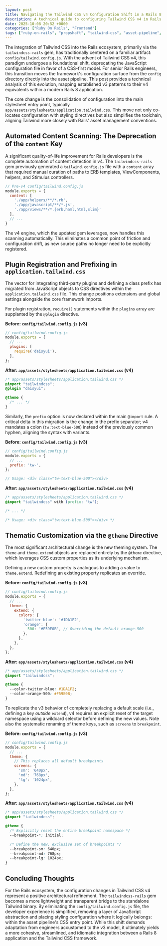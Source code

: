 ```yaml
---
layout: post
title: Navigating the Tailwind CSS v4 Configuration Shift in a Rails 8 Context
description: A technical guide to configuring Tailwind CSS v4 in Rails 8, detailing the migration from the deprecated tailwind.config.js to the new CSS-first @theme directive.
date: 2025-10-08 20:52 +0000
categories: ["Ruby On Rails", "Frontend"]
tags: ["ruby-on-rails", "propshaft", "tailwind-css", "asset-pipeline", "cache-invalidation"]
---
```


The integration of Tailwind CSS into the Rails ecosystem, primarily via the `tailwindcss-rails` gem, has traditionally centered on a familiar artifact: `config/tailwind.config.js`. With the advent of Tailwind CSS v4, this paradigm undergoes a foundational shift, deprecating the JavaScript configuration file in favor of a CSS-first model. For senior Rails engineers, this transition moves the framework's configuration surface from the `config` directory directly into the asset pipeline. This post provides a technical analysis of this evolution, mapping established v3 patterns to their v4 equivalents within a modern Rails 8 application.

The core change is the consolidation of configuration into the main stylesheet entry point, typically `app/assets/stylesheets/application.tailwind.css`. This move not only co-locates configuration with styling directives but also simplifies the toolchain, aligning Tailwind more closely with Rails' asset management conventions.

## **Automated Content Scanning: The Deprecation of the `content` Key**

A significant quality-of-life improvement for Rails developers is the complete automation of content detection in v4. The `tailwindcss-rails` gem previously generated a `tailwind.config.js` file with a `content` array that required manual curation of paths to ERB templates, ViewComponents, helpers, and Stimulus controllers.

```javascript
// Pre-v4 config/tailwind.config.js
module.exports = {
  content: [
    './app/helpers/**/*.rb',
    './app/javascript/**/*.js',
    './app/views/**/*.{erb,haml,html,slim}'
  ],
  // ...
}
```

The v4 engine, which the updated gem leverages, now handles this scanning automatically. This eliminates a common point of friction and configuration drift, as new source paths no longer need to be explicitly registered.

## **Plugin Registration and Prefixing in `application.tailwind.css`**

The vector for integrating third-party plugins and defining a class prefix has migrated from JavaScript objects to CSS directives within the `application.tailwind.css` file. This change positions extensions and global settings alongside the core framework imports.

For plugin registration, `require()` statements within the `plugins` array are supplanted by the `@plugin` directive.

**Before: `config/tailwind.config.js` (v3)**
```javascript
// config/tailwind.config.js
module.exports = {
  // ...
  plugins: [
    require('daisyui'),
  ],
};
```

**After: `app/assets/stylesheets/application.tailwind.css` (v4)**
```css
/* app/assets/stylesheets/application.tailwind.css */
@import "tailwindcss";
@plugin "daisyui";

@theme {
  /* ... */
}
```

Similarly, the `prefix` option is now declared within the main `@import` rule. A critical delta in this migration is the change in the prefix separator; v4 mandates a colon (`tw:text-blue-500`) instead of the previously common hyphen, aligning the syntax with variants.

**Before: `config/tailwind.config.js` (v3)**
```javascript
// config/tailwind.config.js
module.exports = {
  // ...
  prefix: 'tw-',
};

// Usage: <div class="tw-text-blue-500"></div>
```

**After: `app/assets/stylesheets/application.tailwind.css` (v4)**
```css
/* app/assets/stylesheets/application.tailwind.css */
@import "tailwindcss" with (prefix: "tw");

/* ... */

/* Usage: <div class="tw:text-blue-500"></div> */
```

## **Thematic Customization via the `@theme` Directive**

The most significant architectural change is the new theming system. The `theme` and `theme.extend` objects are replaced entirely by the `@theme` directive, which leverages CSS custom properties as its underlying mechanism.

Defining a new custom property is analogous to adding a value to `theme.extend`. Redefining an existing property replicates an override.

**Before: `config/tailwind.config.js` (v3)**
```javascript
// config/tailwind.config.js
module.exports = {
  // ...
  theme: {
    extend: {
      colors: {
        'twitter-blue': '#1DA1F2',
        'orange': {
          500: '#F59E0B', // Overriding the default orange-500
        },
      },
    },
  },
};
```

**After: `app/assets/stylesheets/application.tailwind.css` (v4)**
```css
/* app/assets/stylesheets/application.tailwind.css */
@import "tailwindcss";

@theme {
  --color-twitter-blue: #1DA1F2;
  --color-orange-500: #F59E0B;
}
```

To replicate the v3 behavior of completely replacing a default scale (i.e., defining a key *outside* `extend`), v4 requires an explicit reset of the target namespace using a wildcard selector before defining the new values. Note also the systematic renaming of theme keys, such as `screens` to `breakpoint`.

**Before: `config/tailwind.config.js` (v3)**
```javascript
// config/tailwind.config.js
module.exports = {
  // ...
  theme: {
    // This replaces all default breakpoints
    screens: {
      'sm': '640px',
      'md': '768px',
      'lg': '1024px',
    },
  },
};
```

**After: `app/assets/stylesheets/application.tailwind.css` (v4)**
```css
/* app/assets/stylesheets/application.tailwind.css */
@import "tailwindcss";

@theme {
  /* Explicitly reset the entire breakpoint namespace */
  --breakpoint-*: initial;

  /* Define the new, exclusive set of breakpoints */
  --breakpoint-sm: 640px;
  --breakpoint-md: 768px;
  --breakpoint-lg: 1024px;
}
```

## **Concluding Thoughts**

For the Rails ecosystem, the configuration changes in Tailwind CSS v4 represent a positive architectural refinement. The `tailwindcss-rails` gem becomes a more lightweight and transparent bridge to the standalone Tailwind binary. By eliminating the `config/tailwind.config.js` file, the developer experience is simplified, removing a layer of JavaScript abstraction and placing styling configuration where it logically belongs: within the asset pipeline's CSS entry point. While this shift demands adaptation from engineers accustomed to the v3 model, it ultimately yields a more cohesive, streamlined, and idiomatic integration between a Rails 8 application and the Tailwind CSS framework.